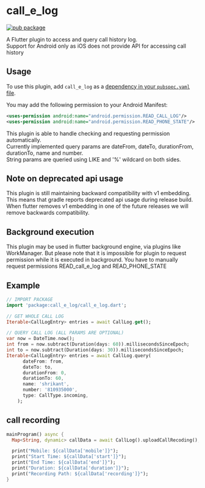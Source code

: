 # call_e_log

[![pub package](https://img.shields.io/pub/v/call_e_log.svg)](https://pub.dartlang.org/packages/call_e_log)

A Flutter plugin to access and query call history log.\
Support for Android only as iOS does not provide API for accessing call history

## Usage

To use this plugin, add `call_e_log` as a [dependency in your `pubspec.yaml` file](https://flutter.io/platform-plugins/).

You may add the following permission to your Android Manifest:

```xml
<uses-permission android:name="android.permission.READ_CALL_LOG"/>
<uses-permission android:name="android.permission.READ_PHONE_STATE"/>
```

This plugin is able to handle checking and requesting permission automatically.\
Currently implemented query params are dateFrom, dateTo, durationFrom, durationTo, name and number.\
String params are queried using LIKE and '%' wildcard on both sides.
 ## Note on deprecated api usage
This plugin is still maintaining backward compatibility with v1 embedding. This means that gradle reports deprecated api usage during release build. When flutter removes v1 embedding in one of the future releases we will remove backwards compatibility. 

 ## Background execution

This plugin may be used in flutter background engine, via plugins like WorkManager. But please note that it is impossible for plugin to request permission while it is executed in background. You have to manually request permissions READ_call_e_log and READ_PHONE_STATE

## Example

``` dart
// IMPORT PACKAGE
import 'package:call_e_log/call_e_log.dart';

// GET WHOLE CALL LOG
Iterable<CallLogEntry> entries = await CallLog.get();

// QUERY CALL LOG (ALL PARAMS ARE OPTIONAL)
var now = DateTime.now();
int from = now.subtract(Duration(days: 60)).millisecondsSinceEpoch;
int to = now.subtract(Duration(days: 30)).millisecondsSinceEpoch;
Iterable<CallLogEntry> entries = await CallLog.query(
      dateFrom: from,
      dateTo: to,
      durationFrom: 0,
      durationTo: 60,
      name: 'shrikant',
      number: '810935000',
      type: CallType.incoming,
    );
```

## call recording

``` dart
mainProgram() async {
  Map<String, dynamic> callData = await CallLog().uploadCallRecoding();

  print("Mobile: ${callData['mobile']}");
  print("Start Time: ${callData['start']}");
  print("End Time: ${callData['end']}");
  print("Duration: ${callData['duration']}");
  print("Recording Path: ${callData['recording']}");
}
```
